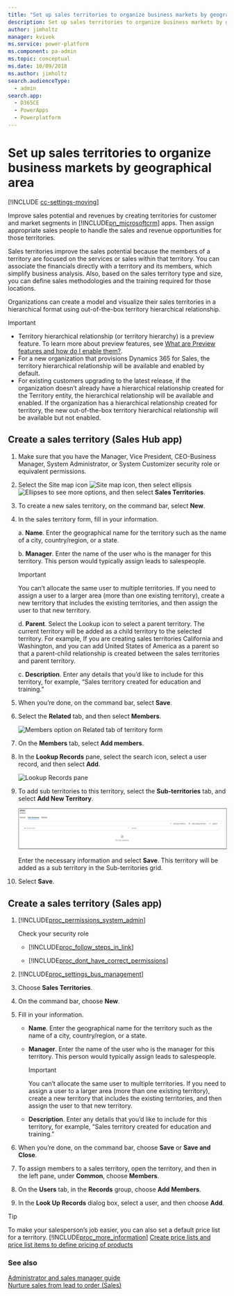 ```yaml
---
title: "Set up sales territories to organize business markets by geographical area | MicrosoftDocs"
description: Set up sales territories to organize business markets by geographical area
author: jimholtz
manager: kvivek
ms.service: power-platform
ms.component: pa-admin
ms.topic: conceptual
ms.date: 10/09/2018
ms.author: jimholtz
search.audienceType: 
  - admin
search.app: 
  - D365CE
  - PowerApps
  - Powerplatform
---
```

# Set up sales territories to organize business markets by geographical area

[!INCLUDE [cc-settings-moving](../includes/cc-settings-moving.md)] 

Improve sales potential and revenues by creating territories for customer and market segments in [!INCLUDE[pn_microsoftcrm](../includes/pn-dynamics-crm.md)] apps. Then assign appropriate sales people to handle the sales and revenue opportunities for those territories.  
  
Sales territories improve the sales potential because the members of a territory are focused on the services or sales within that territory. You can associate the financials directly with a territory and its members, which simplify business analysis. Also, based on the sales territory type and size, you can define sales methodologies and the training required for those locations.  

Organizations can create a model and visualize their sales territories in a hierarchical format using out-of-the-box territory hierarchical relationship.

> [!IMPORTANT]
> - Territory hierarchical relationship (or territory hierarchy) is a preview feature. To learn more about preview features, see [What are Preview features and how do I enable them?](../admin/what-are-preview-features-how-do-i-enable-them.md).
> - For a new organization that provisions Dynamics 365 for Sales, the territory hierarchical relationship will be available and enabled by default.
> - For existing customers upgrading to the latest release, if the organization doesn’t already have a hierarchical relationship created for the Territory entity, the hierarchical relationship will be available and enabled. If the organization has a hierarchical relationship created for territory, the new out-of-the-box territory hierarchical relationship will be available but not enabled.

## Create a sales territory (Sales Hub app)

1.	Make sure that you have the Manager, Vice President, CEO-Business Manager, System Administrator, or System Customizer security role or equivalent permissions.

2.	Select the Site map icon ![Site map icon](../sales-enterprise/media/site-map-icon.png "Site map icon"), then select ellipsis ![Ellipses to see more options](../sales-enterprise/media/ellipsis-more-options.png "Ellipses to see more options"), and then select **Sales Territories**.
 
3.	To create a new sales territory, on the command bar, select **New**.

4.	In the sales territory form, fill in your information.

      a.	**Name**. Enter the geographical name for the territory such as the name of a city, country/region, or a state.

      b.	**Manager**. Enter the name of the user who is the manager for this territory. This person would typically assign leads to salespeople.

      > [!Important]
      > You can’t allocate the same user to multiple territories. If you need to assign a user to a larger area (more than one existing territory), create a new territory that includes the existing territories, and then assign the user to that new territory.
        
      d.  **Parent**. Select the Lookup icon to select a parent territory. The current territory will be added as a child territory to the selected territory. For example, If you are creating sales territories California and Washington, and you can add United States of America as a parent so that a parent-child relationship is created between the sales territories and parent territory. 
      
      c.	**Description**. Enter any details that you’d like to include for this territory, for example, “Sales territory created for education and training.”

5.	When you’re done, on the command bar, select **Save**.

6.	Select the **Related** tab, and then select **Members**.

      ![Members option on Related tab of territory form](../sales-enterprise/media/members-option-related-tab-territory-form.png "Members option on Related tab of territory form")
 
7.	On the **Members** tab, select **Add members**.

8.	In the **Lookup Records** pane, select the search icon, select a user record, and then select **Add**.

      ![Lookup Records pane](../sales-enterprise/media/lookup-records.png "Lookup Records pane")

9. To add sub territories to this territory, select the **Sub-territories** tab, and select **Add New Territory**. 
 
    ![Add sub-territory](media/sales-add-sub-territory.png "Add sub-territory")

    Enter the necessary information and select **Save**. This territory will be added as a sub territory in the Sub-territories grid.

10.	Select **Save**. 


## Create a sales territory (Sales app)

1. [!INCLUDE[proc_permissions_system_admin](../includes/proc-permissions-system-admin.md)]  
  
    Check your security role  
  
   - [!INCLUDE[proc_follow_steps_in_link](../includes/proc-follow-steps-in-link.md)]  
  
   - [!INCLUDE[proc_dont_have_correct_permissions](../includes/proc-dont-have-correct-permissions.md)]  
  
2. [!INCLUDE[proc_settings_bus_management](../includes/proc-settings-bus-management.md)]  
  
3. Choose **Sales Territories**.  
  
4. On the command bar, choose **New**.  
  
5. Fill in your information.  
  
   - **Name**. Enter the geographical name for the territory such as the name of a city, country/region, or a state.  
  
   - **Manager**. Enter the name of the user who is the manager for this territory. This person would typically assign leads to salespeople.  
  
       > [!IMPORTANT]
       >  You can’t allocate the same user to multiple territories. If you need to assign a user to a larger area (more than one existing territory), create a new territory that includes the existing territories, and then assign the user to that new territory.  
  
   - **Description**. Enter any details that you’d like to include for this territory, for example, “Sales territory created for education and training.”  
  
6. When you’re done, on the command bar, choose **Save** or **Save and Close**.  
  
7. To assign members to a sales territory, open the territory, and then in the left pane, under **Common**, choose **Members**.  
  
8. On the **Users** tab, in the **Records** group, choose **Add Members**.  
  
9. In the **Look Up Records** dialog box, select a user, and then choose **Add**.  
  
> [!TIP]
>  To make your salesperson’s job easier, you can also set a default price list for a territory. [!INCLUDE[proc_more_information](../includes/proc-more-information.md)] [Create price lists and price list items to define pricing of products](../sales-enterprise/create-price-lists-price-list-items-define-pricing-products.md)  
  
### See also  
 [Administrator and sales manager guide](../sales-enterprise/admin-guide.md)   
 [Nurture sales from lead to order (Sales)](../sales-enterprise/nurture-sales-from-lead-order-sales.md)
